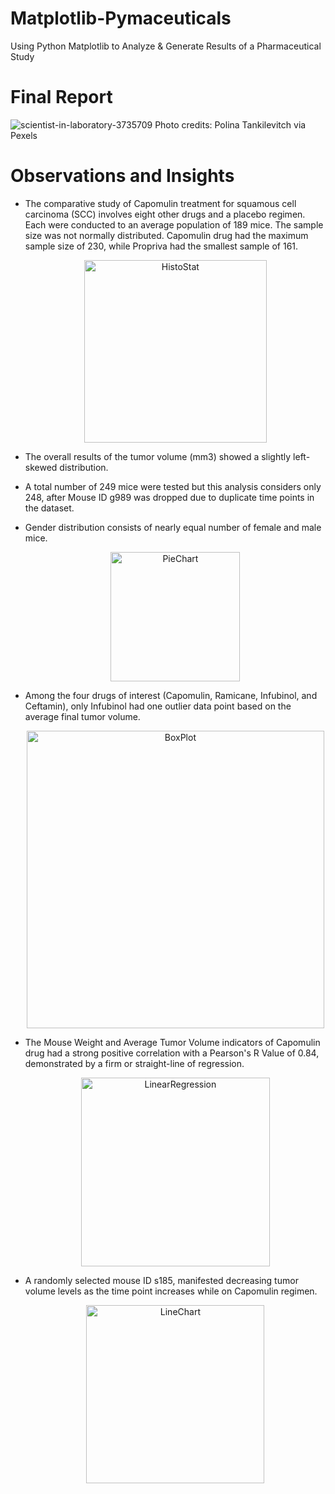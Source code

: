 # Matplotlib-Pymaceuticals
Using Python Matplotlib to Analyze & Generate Results of a Pharmaceutical Study

# Final Report

![scientist-in-laboratory-3735709](https://user-images.githubusercontent.com/65078870/84731367-a6e87a80-af66-11ea-85a6-43f1ccf26b5c.jpg)
Photo credits: Polina Tankilevitch via Pexels 

# Observations and Insights

* The comparative study of Capomulin treatment for squamous cell carcinoma (SCC) involves eight other drugs and a placebo regimen. Each were conducted to an average population of 189 mice. The sample size was not normally distributed. Capomulin drug had the maximum sample size of 230, while Propriva had the smallest sample of 161.
  <div align="center">
  <img width="292" alt="HistoStat" src="https://user-images.githubusercontent.com/65078870/84745653-e1f8a700-af82-11ea-84d0-3af05dd87c54.PNG">
  </div>

* The overall results of the tumor volume (mm3) showed a slightly left-skewed distribution.

* A total number of 249 mice were tested but this analysis considers only 248, after Mouse ID g989 was dropped due to duplicate time points in the dataset.

* Gender distribution consists of nearly equal number of female and male mice.
  <div align="center">
  <img width="207" alt="PieChart" src="https://user-images.githubusercontent.com/65078870/84745831-2126f800-af83-11ea-856e-27fe22e9a75e.PNG">
  </div>

* Among the four drugs of interest (Capomulin, Ramicane, Infubinol, and Ceftamin), only Infubinol had one outlier data point based on the average final tumor volume.
  <div align="center">
  <img width="476" alt="BoxPlot" src="https://user-images.githubusercontent.com/65078870/84745886-369c2200-af83-11ea-9736-a5a6c4c9074b.PNG">
  </div>
  
* The Mouse Weight and Average Tumor Volume indicators of Capomulin drug had a strong positive correlation with a Pearson's R Value of 0.84, demonstrated by a firm or straight-line of regression.
  <div align="center">
  <img width="302" alt="LinearRegression" src="https://user-images.githubusercontent.com/65078870/84745961-4fa4d300-af83-11ea-8135-8ba3304535ad.PNG">
  </div>

* A randomly selected mouse ID s185, manifested decreasing tumor volume levels as the time point increases while on Capomulin regimen.
  <div align="center">
  <img width="285" alt="LineChart" src="https://user-images.githubusercontent.com/65078870/84746017-5f241c00-af83-11ea-9fda-d7435843773b.PNG">
  </div>

